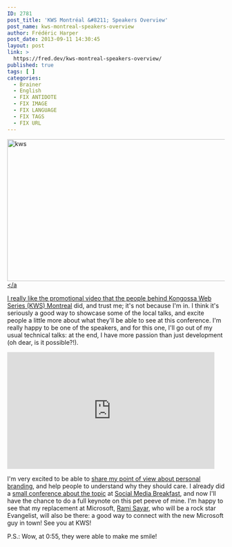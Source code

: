 ```yaml
---
ID: 2781
post_title: 'KWS Montréal &#8211; Speakers Overview'
post_name: kws-montreal-speakers-overview
author: Frédéric Harper
post_date: 2013-09-11 14:30:45
layout: post
link: >
  https://fred.dev/kws-montreal-speakers-overview/
published: true
tags: [ ]
categories:
  - Brainer
  - English
  - FIX ANTIDOTE
  - FIX IMAGE
  - FIX LANGUAGE
  - FIX TAGS
  - FIX URL
---
```

<a href="http://fred.dev/wp-content/uploads/2013/09/kws.png"><img alt="kws" src="http://fred.dev/wp-content/uploads/2013/09/kws.png" width="600" height="328"/></a<p>I really like the promotional video that the people behind <a href="https://www.kws-forum.org/?lang=en" target="_blank" rel="noopener noreferrer">Kongossa Web Series (KWS) Montreal</a> did, and trust me; it's not because I'm in. I think it's seriously a good way to showcase some of the local talks, and excite people a little more about what they'll be able to see at this conference. I'm really happy to be one of the speakers, and for this one, I'll go out of my usual technical talks: at the end, I have more passion than just development (oh dear, is it possible?!).</p><div class="embed video YouTube"><iframe width="480" height="270" src="https://www.youtube.com/embed/M49P8ChHeIQ?feature=oembed" frameborder="0" allowfullscreen></iframe></div><p>I'm very excited to be able to <a title="Kongossa Web Series Montreal" href="https://fred.dev/kongossa-web-series-montreal/">share my point of view about personal branding</a>, and help people to understand why they should care. I already did a <a title="Social Media Breakfast Montreal and the personal branding" href="https://fred.dev/social-media-breakfast-montreal-and-the-personal-branding/">small conference about the topic</a> at <a href="https://www.smbmtl.com/" target="_blank" rel="noopener noreferrer">Social Media Breakfast</a>, and now I'll have the chance to do a full keynote on this pet peeve of mine. I'm happy to see that my replacement at Microsoft, <a href="https://ramisayar.com/" target="_blank" rel="noopener noreferrer">Rami Sayar</a>, who will be a rock star Evangelist, will also be there: a good way to connect with the new Microsoft guy in town! See you at KWS!</p><p>P.S.: Wow, at 0:55, they were able to make me smile!</p> 